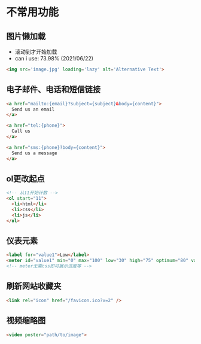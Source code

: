 # 不常用功能

## 图片懒加载
* 滚动到才开始加载
* can i use: 73.98% (2021/06/22)
``` html
<img src='image.jpg' loading='lazy' alt='Alternative Text'> 
```

## 电子邮件、电话和短信链接
``` html
<a href="mailto:{email}?subject={subject}&body={content}">
  Send us an email
</a>

<a href="tel:{phone}">
  Call us
</a>

<a href="sms:{phone}?body={content}">
  Send us a message
</a>
```

## ol更改起点
``` html
<!-- 从11开始计数 -->
<ol start="11">
  <li>html</li>
  <li>css</li>
  <li>js</li>
</ol>
```

## 仪表元素
``` html
<label for="value1">Low</label>
<meter id="value1" min="0" max="100" low="30" high="75" optimum="80" value="25"></meter>
<!-- meter无需css即可展示进度等 -->
```

## 刷新网站收藏夹
``` html
<link rel="icon" href="/favicon.ico?v=2" />
```

## 视频缩略图
``` html
<video poster="path/to/image"> 
```
